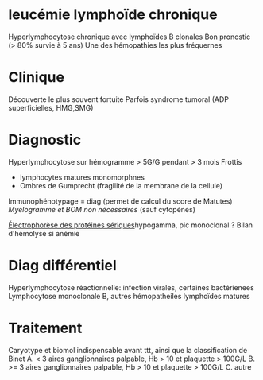 # leucémie lymphoïde chronique



Hyperlymphocytose chronique avec lymphoïdes B clonales
Bon pronostic (> 80% survie à 5 ans)
Une des hémopathies les plus fréquernes 


# Clinique


Découverte le plus souvent fortuite
Parfois syndrome tumoral (ADP superficielles, HMG,SMG) 


# Diagnostic


Hyperlymphocytose sur hémogramme > 5G/G pendant > 3 mois
Frottis

- lymphocytes matures monomorphnes 
- Ombres de Gumprecht (fragilité de la membrane de la cellule) 

Immunophénotypage = diag (permet de calcul du score de Matutes)
_Myélogramme et BOM non nécessaires_ (sauf cytopénes) 

[Électrophorèse des protéines sériques](#c3a9lectrophorc3a8se-des-protc3a9ines-sc3a9riquesnorgmd)hypogamma, pic monoclonal ?
Bilan d'hémolyse si anémie 


# Diag différentiel


Hyperlymphocytose réactionnelle: infection virales, certaines bactérienees
Lymphocytose monoclonale B, autres hémopatheiles lymphoïdes matures 


# Traitement


Caryotype et biomol indispensable avant ttt, ainsi que la classification de Binet
A. < 3 aires ganglionnaires palpable, Hb > 10 et plaquette > 100G/L
B. >= 3 aires ganglionnaires palpable, Hb > 10 et plaquette > 100G/L
C. autre 

